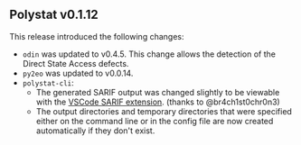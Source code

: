 ## Polystat v0.1.12

This release introduced the following changes:

* `odin` was updated to v0.4.5. This change allows the detection of the Direct State Access defects. 
* `py2eo` was updated to v0.0.14.
* `polystat-cli`:
    * The generated SARIF output was changed slightly to be viewable with the [VSCode SARIF extension](https://marketplace.visualstudio.com/items?itemName=MS-SarifVSCode.sarif-viewer). (thanks to @br4ch1st0chr0n3)
    * The output directories and temporary directories that were specified either on the command line or in the config file are now created automatically if they don't exist. 

